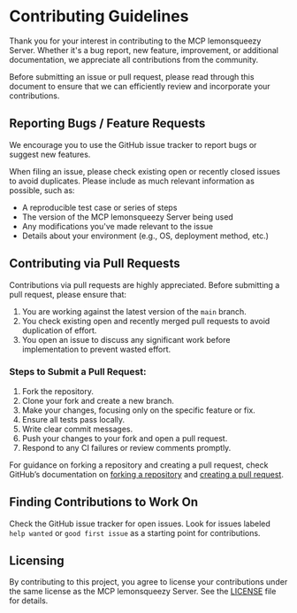 # Contributing Guidelines

Thank you for your interest in contributing to the MCP lemonsqueezy Server. Whether it's a bug report, new feature, improvement, or additional documentation, we appreciate all contributions from the community.

Before submitting an issue or pull request, please read through this document to ensure that we can efficiently review and incorporate your contributions.

## Reporting Bugs / Feature Requests

We encourage you to use the GitHub issue tracker to report bugs or suggest new features.

When filing an issue, please check existing open or recently closed issues to avoid duplicates. Please include as much relevant information as possible, such as:

- A reproducible test case or series of steps
- The version of the MCP lemonsqueezy Server being used
- Any modifications you've made relevant to the issue
- Details about your environment (e.g., OS, deployment method, etc.)

## Contributing via Pull Requests

Contributions via pull requests are highly appreciated. Before submitting a pull request, please ensure that:

1. You are working against the latest version of the `main` branch.
2. You check existing open and recently merged pull requests to avoid duplication of effort.
3. You open an issue to discuss any significant work before implementation to prevent wasted effort.

### Steps to Submit a Pull Request:

1. Fork the repository.
2. Clone your fork and create a new branch.
3. Make your changes, focusing only on the specific feature or fix.
4. Ensure all tests pass locally.
5. Write clear commit messages.
6. Push your changes to your fork and open a pull request.
7. Respond to any CI failures or review comments promptly.

For guidance on forking a repository and creating a pull request, check GitHub’s documentation on [forking a repository](https://docs.github.com/en/get-started/quickstart/fork-a-repo) and [creating a pull request](https://docs.github.com/en/pull-requests/collaborating-with-pull-requests/proposing-changes-to-your-work-with-pull-requests/create-a-pull-request).

## Finding Contributions to Work On

Check the GitHub issue tracker for open issues. Look for issues labeled `help wanted` or `good first issue` as a starting point for contributions.


## Licensing

By contributing to this project, you agree to license your contributions under the same license as the MCP lemonsqueezy Server. See the [LICENSE](LICENSE) file for details.
